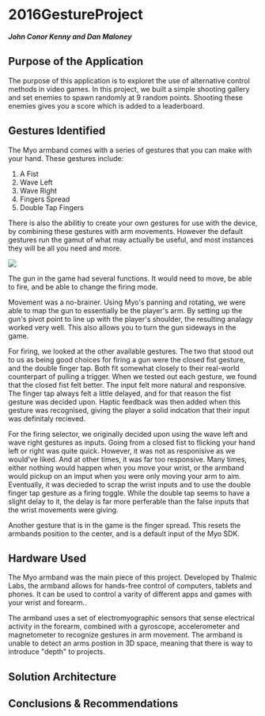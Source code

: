 # 2016GestureProject
***John Conor Kenny and Dan Maloney***

## Purpose of the Application
The purpose of this application is to exploret the use of alternative control methods in video games. In this project, we built a simple shooting gallery and set enemies to spawn randomly at 9 random points. Shooting these enemies gives you a score which is added to a leaderboard.

## Gestures Identified
The Myo armband comes with a series of gestures that you can make with your hand. These gestures include:
1. A Fist
2. Wave Left
3. Wave Right
4. Fingers Spread
5. Double Tap Fingers

There is also the abilitiy to create your own gestures for use with the device, by combining these gestures with arm movements.
However the default gestures run the gamut of what may actually be useful, and most instances they will be all you need and more.

<img src="https://a.pomf.cat/bakisl.jpg">

The gun in the game had several functions. It would need to move, be able to fire, and be able to change the firing mode.

Movement was a no-brainer. Using Myo's panning and rotating, we were able to map the gun to essentially be the player's arm.
By setting up the gun's pivot point to line up with the player's shoulder, the resulting analagy worked very well. This also allows you to turn the gun sideways in the game.

For firing, we looked at the other available gestures. The two that stood out to us as being good choices for firing a gun were the closed fist gesture, and the double finger tap.
Both fit somewhat closely to their real-world counterpart of pulling a trigger. When we tested out each gesture, we found that the closed fist felt better.
The input felt more natural and responsive. The finger tap always felt a little delayed, and for that reason the fist gesture was decided upon. 
Haptic feedback was then added when this gesture was recognised, giving the player a solid indcation that their input was definitaly recieved.

For the firing selector, we originally decided upon using the wave left and wave right gestures as inputs. Going from a closed fist to flicking your hand left or right was quite quick.
However, it was not as responisive as we would've liked. And at other times, it was far too responsive. Many times, either nothing would happen when you move your wrist, or the armband would pickup on an imput when you were only moving your arm to aim.
Eventually, it was decieded to scrap the wrist inputs and to use the double finger tap gesture as a firing toggle. While the double tap seems to have a slight delay to it, the delay is far more perferable than the false inputs that the wrist movements were giving.

Another gesture that is in the game is the finger spread. This resets the armbands position to the center, and is a default input of the Myo SDK.

## Hardware Used
The Myo armband was the main piece of this project. Developed by Thalmic Labs, the armband allows for hands-free control of computers, tablets and phones. It can be used to control a varity of different apps and games with your wrist and forearm..

The armband uses a set of electromyographic sensors that sense electrical activity in the forearm, combined with a gyroscope, accelerometer and magnetometer to recognize gestures in arm movement. The armband is unable to detect an arms postion in 3D space, meaning that there is way to introduce "depth" to projects.
## Solution Architecture

## Conclusions & Recommendations
